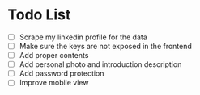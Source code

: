 # Todo List

- [ ] Scrape my linkedin profile for the data
- [ ] Make sure the keys are not exposed in the frontend
- [ ] Add proper contents
- [ ] Add personal photo and introduction description
- [ ] Add password protection
- [ ] Improve mobile view
